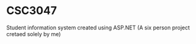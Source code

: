 # CSC3047
Student information system created using ASP.NET (A six person project cretaed solely by me)
